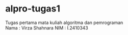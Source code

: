 # alpro-tugas1
Tugas pertama mata kuliah algoritma dan pemrograman <br>
Nama : Virza Shahnara
NIM : I.2410343
